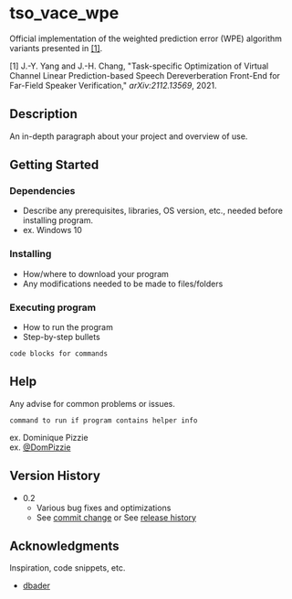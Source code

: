 # tso_vace_wpe
Official implementation of the weighted prediction error (WPE) algorithm variants presented in [[1]](#1).

<a id="1">[1]</a> 
J.-Y. Yang and J.-H. Chang, "Task-specific Optimization of Virtual Channel Linear Prediction-based Speech Dereverberation Front-End for Far-Field Speaker Verification," *arXiv:2112.13569*, 2021.

## Description

An in-depth paragraph about your project and overview of use.

## Getting Started

### Dependencies

* Describe any prerequisites, libraries, OS version, etc., needed before installing program.
* ex. Windows 10

### Installing

* How/where to download your program
* Any modifications needed to be made to files/folders

### Executing program

* How to run the program
* Step-by-step bullets
```
code blocks for commands
```

## Help

Any advise for common problems or issues.
```
command to run if program contains helper info
```

ex. Dominique Pizzie  
ex. [@DomPizzie](https://twitter.com/dompizzie)

## Version History

* 0.2
    * Various bug fixes and optimizations
    * See [commit change]() or See [release history]()

## Acknowledgments

Inspiration, code snippets, etc.
* [dbader](https://github.com/dbader/readme-template)
